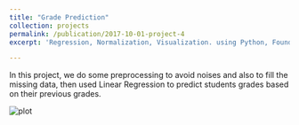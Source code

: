 ```yaml
---
title: "Grade Prediction"
collection: projects
permalink: /publication/2017-10-01-project-4
excerpt: 'Regression, Normalization, Visualization. using Python, Foundations of Data Mining'

---
```

In this project, we do some preprocessing to avoid noises and also to fill the missing data, then used Linear Regression to predict students grades based on their previous grades. <br>


![plot](https://raw.githubusercontent.com/AliMorty/AliMorty.github.io/master/images/grade-prediction.bmp)



